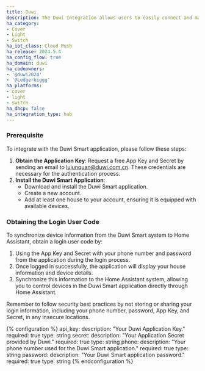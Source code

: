 ```yaml
---
title: Duwi
description: The Duwi Integration allows users to easily connect and manage their Duwi Smart devices directly from Home Assistant. Control, monitor, and automate your Duwi Smart-enabled devices like lights, switches, and covers. Simplify your home automation tasks with the Duwi Integration.
ha_category:
- Cover
- Light
- Switch
ha_iot_class: Cloud Push
ha_release: 2024.5.4
ha_config_flow: true
ha_domain: duwi
ha_codeowners:
- '@duwi2024'
- '@Ledgerbiggg'
ha_platforms:
- cover
- light
- switch
ha_dhcp: false
ha_integration_type: hub
---
```


### Prerequisite

To integrate with the Duwi Smart application, please follow these steps:

1. **Obtain the Application Key**: Request a free App Key and Secret by sending an email to [lujunquan@duwi.com.cn](mailto:lujunquan@duwi.com.cn). These credentials are necessary for the authentication process.
2. **Install the Duwi Smart Application**:
   - Download and install the Duwi Smart application.
   - Create a new account.
   - Add at least one house to your account, ensuring it is equipped with available devices.


### Obtaining the Login User Code

To synchronize device information from the Duwi Smart system to Home Assistant, obtain a login user code by:

1. Using the App Key and Secret with your phone number and password from the application during the login process.
2. Once logged in successfully, the application will display your house information and device details.
3. Synchronize this information to the Home Assistant system, allowing you to control devices in the Duwi Smart application directly through Home Assistant.

Remember to follow security best practices by not storing or sharing your login information, including your phone number, password, App Key, and Secret, in any insecure locations.

{% configuration %}
api_key:
  description: "Your Duwi Application Key."
  required: true
  type: string
secret:
  description: "Your Application Secret provided by Duwi."
  required: true
  type: string
phone:
  description: "Your phone number used for the Duwi Smart application."
  required: true
  type: string
password:
  description: "Your Duwi Smart application password."
  required: true
  type: string
{% endconfiguration %}